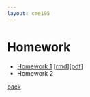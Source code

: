 ```yaml
---
layout: cme195
---
```


# [](#homework) Homework

- [Homework 1](./assets/homework/homework1.nb.html)
[[rmd](./assets/homework/homework1.rmd)][[pdf](./assets/homework/homework1.pdf)]
- Homework 2

[back](./)
